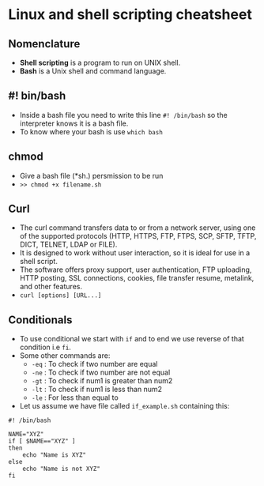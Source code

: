 # Linux and shell scripting cheatsheet

## Nomenclature
- **Shell scripting** is a program to run on UNIX shell. 
- **Bash** is a Unix shell and command language. 


## #! bin/bash
- Inside a bash file you need to write this line `#! /bin/bash` so the interpreter knows it is a bash file. 
- To know where your bash is use `which bash` 

## chmod
- Give a bash file (*sh.) persmission to be run 
- `>> chmod +x filename.sh`

## Curl
- The curl command transfers data to or from a network server, using one of the supported protocols (HTTP, HTTPS, FTP, FTPS, SCP, SFTP, TFTP, DICT, TELNET, LDAP or FILE). 
- It is designed to work without user interaction, so it is ideal for use in a shell script. 
- The software offers proxy support, user authentication, FTP uploading, HTTP posting, SSL connections, cookies, file transfer resume, metalink, and other features. 
- `curl [options] [URL...]`

## Conditionals
- To use conditional we start with `if` and to end we use reverse of that condition i.e `fi`. 
- Some other commands are: 
  - `-eq` : To check if two number are equal 
  - `-ne` : To check if two number are not equal 
  - `-gt` : To check if num1 is greater than num2 
  - `-lt` : To check if num1 is less than num2 
  - `-le` : For less than equal to 
 - Let us assume we have file called `if_example.sh` containing this:
```
#! /bin/bash

NAME="XYZ"
if [ $NAME=="XYZ" ]
then
    echo "Name is XYZ"
else
    echo "Name is not XYZ"
fi
```

